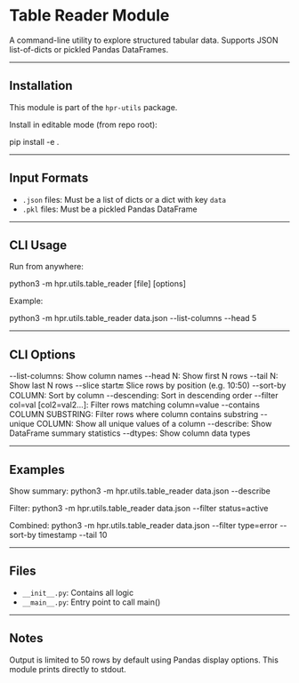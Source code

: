 # Table Reader Module

A command-line utility to explore structured tabular data. Supports JSON list-of-dicts or pickled Pandas DataFrames.

---

## Installation

This module is part of the `hpr-utils` package.

Install in editable mode (from repo root):

pip install -e .

---

## Input Formats

- `.json` files: Must be a list of dicts or a dict with key `data`
- `.pkl` files: Must be a pickled Pandas DataFrame

---

## CLI Usage

Run from anywhere:

python3 -m hpr.utils.table_reader [file] [options]

Example:

python3 -m hpr.utils.table_reader data.json --list-columns --head 5

---

## CLI Options

--list-columns: Show column names
--head N: Show first N rows
--tail N: Show last N rows
--slice start:end: Slice rows by position (e.g. 10:50)
--sort-by COLUMN: Sort by column
--descending: Sort in descending order
--filter col=val [col2=val2...]: Filter rows matching column=value
--contains COLUMN SUBSTRING: Filter rows where column contains substring
--unique COLUMN: Show all unique values of a column
--describe: Show DataFrame summary statistics
--dtypes: Show column data types

---

## Examples

Show summary:
python3 -m hpr.utils.table_reader data.json --describe

Filter:
python3 -m hpr.utils.table_reader data.json --filter status=active

Combined:
python3 -m hpr.utils.table_reader data.json --filter type=error --sort-by timestamp --tail 10

---

## Files

- `__init__.py`: Contains all logic
- `__main__.py`: Entry point to call main()

---

## Notes

Output is limited to 50 rows by default using Pandas display options.
This module prints directly to stdout.
